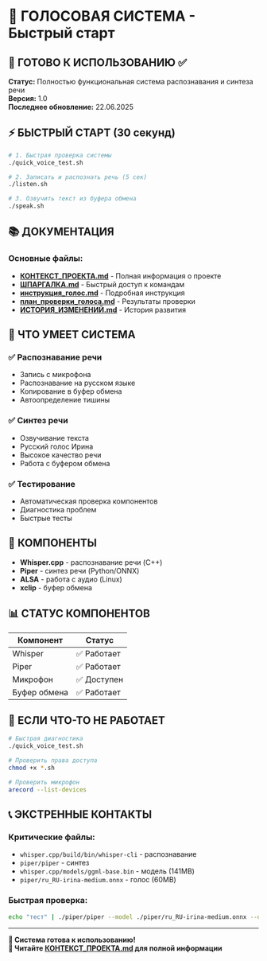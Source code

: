 # 🎤 ГОЛОСОВАЯ СИСТЕМА - Быстрый старт

## 🚀 ГОТОВО К ИСПОЛЬЗОВАНИЮ ✅

**Статус:** Полностью функциональная система распознавания и синтеза речи  
**Версия:** 1.0  
**Последнее обновление:** 22.06.2025  

## ⚡ БЫСТРЫЙ СТАРТ (30 секунд)

```bash
# 1. Быстрая проверка системы
./quick_voice_test.sh

# 2. Записать и распознать речь (5 сек)
./listen.sh

# 3. Озвучить текст из буфера обмена
./speak.sh
```

## 📚 ДОКУМЕНТАЦИЯ

### Основные файлы:
- **[КОНТЕКСТ_ПРОЕКТА.md](КОНТЕКСТ_ПРОЕКТА.md)** - Полная информация о проекте
- **[ШПАРГАЛКА.md](ШПАРГАЛКА.md)** - Быстрый доступ к командам
- **[инструкция_голос.md](инструкция_голос.md)** - Подробная инструкция
- **[план_проверки_голоса.md](план_проверки_голоса.md)** - Результаты проверки
- **[ИСТОРИЯ_ИЗМЕНЕНИЙ.md](ИСТОРИЯ_ИЗМЕНЕНИЙ.md)** - История развития

## 🎯 ЧТО УМЕЕТ СИСТЕМА

### ✅ Распознавание речи
- Запись с микрофона
- Распознавание на русском языке
- Копирование в буфер обмена
- Автоопределение тишины

### ✅ Синтез речи
- Озвучивание текста
- Русский голос Ирина
- Высокое качество речи
- Работа с буфером обмена

### ✅ Тестирование
- Автоматическая проверка компонентов
- Диагностика проблем
- Быстрые тесты

## 🔧 КОМПОНЕНТЫ

- **Whisper.cpp** - распознавание речи (C++)
- **Piper** - синтез речи (Python/ONNX)
- **ALSA** - работа с аудио (Linux)
- **xclip** - буфер обмена

## 📊 СТАТУС КОМПОНЕНТОВ

| Компонент | Статус |
|-----------|--------|
| Whisper | ✅ Работает |
| Piper | ✅ Работает |
| Микрофон | ✅ Доступен |
| Буфер обмена | ✅ Работает |

## 🐛 ЕСЛИ ЧТО-ТО НЕ РАБОТАЕТ

```bash
# Быстрая диагностика
./quick_voice_test.sh

# Проверить права доступа
chmod +x *.sh

# Проверить микрофон
arecord --list-devices
```

## 📞 ЭКСТРЕННЫЕ КОНТАКТЫ

### Критические файлы:
- `whisper.cpp/build/bin/whisper-cli` - распознавание
- `piper/piper` - синтез
- `whisper.cpp/models/ggml-base.bin` - модель (141MB)
- `piper/ru_RU-irina-medium.onnx` - голос (60MB)

### Быстрая проверка:
```bash
echo "тест" | ./piper/piper --model ./piper/ru_RU-irina-medium.onnx --output_file - | paplay --raw --rate=22050 --format=s16le --channels=1
```

---

**🎉 Система готова к использованию!**  
**📖 Читайте [КОНТЕКСТ_ПРОЕКТА.md](КОНТЕКСТ_ПРОЕКТА.md) для полной информации** 